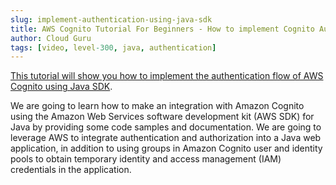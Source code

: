 ```yaml
---
slug: implement-authentication-using-java-sdk
title: AWS Cognito Tutorial For Beginners - How to implement Cognito Authentication flow using Java SDK
author: Cloud Guru
tags: [video, level-300, java, authentication]
---
```


[This tutorial will show you how to implement the authentication flow of AWS Cognito using Java SDK](https://www.youtube.com/watch?v=IaFbOJWhE50).

We are going to learn how to make an integration with Amazon Cognito using the Amazon Web Services software development kit (AWS SDK) for Java by providing some code samples and documentation. We are going to leverage AWS to integrate authentication and authorization into a Java web application, in addition to using groups in Amazon Cognito user and identity pools to obtain temporary identity and access management (IAM) credentials in the application.